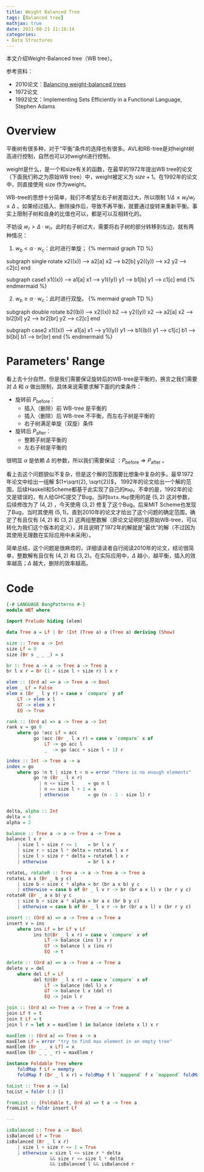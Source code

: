```yaml
---
title: Weight Balanced Tree
tags: [Balanced tree]
mathjax: true
date: 2021-08-21 11:18:14
categories:
- Data Structures
---
```


本文介绍Weight-Balanced tree（WB tree）。

参考资料：

- 2010论文：[Balancing weight-balanced trees](https://yoichihirai.com/bst.pdf?utm_source=pocket_mylist)
- 1972论文
- 1992论文：Implementing Sets Efficiently in a Functional Language, Stephen Adams

<!--more-->



# Overview

平衡树有很多种，对于“平衡”条件的选择也有很多。AVL和RB-tree是对height树高进行控制，自然也可以对weight进行控制。

weight是什么，是一个和size有关的函数，在最早的1972年提出WB tree的论文（下面我们称之为原始WB tree）中，weight被定义为 $size+1$。在1992年的论文中，则直接使用 size 作为weight。

WB-tree的思想十分简单，我们不希望左右子树差距过大，所以限制 $1/\Delta \leq w_l / w_r \leq \Delta$ 。如果经过插入、删除操作后，导致不再平衡，就要通过旋转来重新平衡。事实上限制子树和自身的比值也可以，都是可以互相转化的。

不妨设 $w_r > \Delta \cdot w_l$，此时右子树过大，需要将右子树的部分转移到左边，就有两种情况：

1. $w_b < \alpha \cdot w_c$：此时进行单旋；
{% mermaid graph TD %}

subgraph single rotate
x2((x)) --> a2[a]
x2 --> b2[b]
y2((y)) --> x2
y2 --> c2[c]
end

subgraph case1
x1((x)) --> a1[a]
x1 --> y1((y))
y1 --> b1[b]
y1 --> c1[c]
end
{% endmermaid %}

2. $w_b \geq \alpha \cdot w_c$：此时进行双旋。
{% mermaid graph TD %}

subgraph double rotate
b2((b)) --> x2((x))
b2 --> y2((y))
x2 --> a2[a]
x2 --> bl2[bl]
y2 --> br2[br]
y2 --> c2[c]
end

subgraph case2
x1((x)) --> a1[a]
x1 --> y1((y))
y1 --> b1((b))
y1 --> c1[c]
b1 --> bl[bl]
b1 --> br[br]
end
{% endmermaid %}



# Parameters' Range

看上去十分自然，但是我们需要保证旋转后的WB-tree是平衡的，换言之我们需要对 $\Delta$ 和 $\alpha$ 做出限制，具体来说需要求解下面的约束条件：

- 旋转前 $P_{\text{before}}$：
  - 插入（删除）前 WB-tree 是平衡的
  - 插入（删除）后 WB-tree 不平衡，而左右子树是平衡的
  - 右子树满足单旋（双旋）条件
- 旋转后 $P_{\text{after}}$：
  - 整颗子树是平衡的
  - 左右子树是平衡的

很明显 $\alpha$ 是依赖 $\Delta$ 的参数，所以我们需要保证 ：$P_{\text{before}} \Rightarrow P_{\text{after}}$  。

看上去这个问题貌似不复杂，但是这个解的范围要比想象中复杂的多。最早1972年论文中给出一组解 $(1+\sqrt{2}, \sqrt{2})$， 1992年的论文给出一个解的范围，后续Haskell和Scheme都基于此实现了自己的`Map`。不幸的是，1992年的论文是错误的，有人给GHC提交了Bug，当时`Data.Map`使用的是 $(5, 2)$ 这对参数，后续修改为了 $(4,2)$ ，今天使用 $(3,2)$ 修复了这个Bug。后来MIT Scheme也发现了Bug，当时其使用 $(5,1)$。直到2010年的论文才给出了这个问题的确定范围，确定了有且仅有 $(4,2)$ 和 $(3,2)$ 这两组整数解（原论文证明的是原始WB-tree，可以转化为我们这个版本的定义），并且说明了1972年的解就是“最优”的解（不过因为其使用无理数在实际应用中未采用）。

简单总结，这个问题是很麻烦的，详细请读者自行阅读2010年的论文，结论很简单，整数解有且仅有 $(4,2)$ 和 $(3,2)$。在实际应用中，$\Delta$ 越小，越平衡，插入的效率越高；$\Delta$ 越大，删除的效率越高。

# Code

```haskell
{-# LANGUAGE BangPatterns #-}
module WBT where

import Prelude hiding (elem)

data Tree a = Lf | Br !Int (Tree a) a (Tree a) deriving (Show)

size :: Tree a -> Int
size Lf = 0
size (Br s _ _ _) = s

br :: Tree a -> a -> Tree a -> Tree a
br l x r = Br (1 + size l + size r) l x r

elem :: (Ord a) => a -> Tree a -> Bool  
elem _ Lf = False 
elem x (Br _ l y r) = case x `compare` y of 
    LT -> elem x l
    GT -> elem x r
    EQ -> True

rank :: (Ord a) => a -> Tree a -> Int
rank v = go 0
    where go !acc Lf = acc
          go !acc (Br _ l x r) = case v `compare` x of 
              LT -> go acc l
              _  -> go (acc + size l + 1) r

index :: Int -> Tree a -> a
index = go
    where go !n t | size t < n = error "there is no enough elements"
          go !n (Br _ l x r) 
            | n <= size l     = go n l
            | n == size l + 1 = x
            | otherwise       = go (n - 1 - size l) r


delta, alpha :: Int
delta = 4
alpha = 2

balance :: Tree a -> a -> Tree a -> Tree a
balance l x r
    | size l + size r <= 1    = br l x r
    | size r > size l * delta = rotateL l x r
    | size l > size r * delta = rotateR l x r
    | otherwise               = br l x r

rotateL, rotateR :: Tree a -> a -> Tree a -> Tree a
rotateL a x (Br _ b y c)
    | size b < size c * alpha = br (br a x b) y c
    | otherwise = case b of Br _ l v r -> br (br a x l) v (br r y c)
rotateR (Br _ a x b) y c
    | size b < size a * alpha = br a x (br b y c)
    | otherwise = case b of Br _ l v r -> br (br a x l) v (br r y c)

insert :: (Ord a) => a -> Tree a -> Tree a
insert v = ins 
    where ins Lf = br Lf v Lf
          ins t@(Br _ l x r) = case v `compare` x of 
              LT -> balance (ins l) x r
              GT -> balance l x (ins r)
              EQ -> t 

delete :: (Ord a) => a -> Tree a -> Tree a
delete v = del 
    where del Lf = Lf
          del t@(Br _ l x r) = case v `compare` x of 
              LT -> balance (del l) x r
              GT -> balance l x (del r)
              EQ -> join l r

join :: (Ord a) => Tree a -> Tree a -> Tree a
join Lf t = t
join t Lf = t
join l r = let x = maxElem l in balance (delete x l) x r

maxElem :: (Ord a) => Tree a -> a
maxElem Lf = error "try to find max element in an empty tree"
maxElem (Br _ _ x Lf) = x
maxElem (Br _ _ _ r) = maxElem r

instance Foldable Tree where
    foldMap f Lf = mempty 
    foldMap f (Br _ l x r) = foldMap f l `mappend` f x `mappend` foldMap f r

toList :: Tree a -> [a]
toList = foldr (:) []

fromList :: (Foldable t, Ord a) => t a -> Tree a
fromList = foldr insert Lf 

---

isBalanced :: Tree a -> Bool
isBalanced Lf = True
isBalanced (Br _ l x r) 
    | size l + size r <= 1 = True 
    | otherwise = size l <= size r * delta
                && size r <= size l * delta
                && isBalanced l && isBalanced r
```

